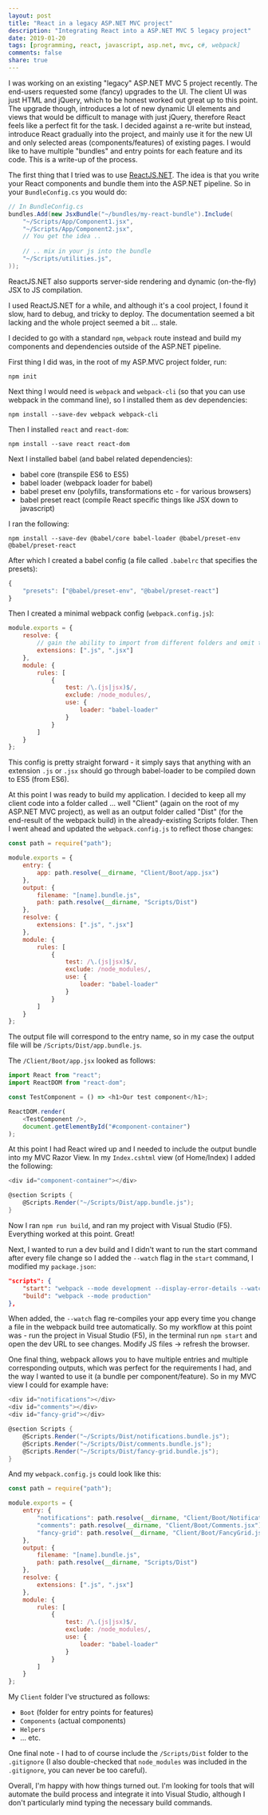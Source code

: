 ```yaml
---
layout: post
title: "React in a legacy ASP.NET MVC project"
description: "Integrating React into a ASP.NET MVC 5 legacy project"
date: 2019-01-20
tags: [programming, react, javascript, asp.net, mvc, c#, webpack]
comments: false
share: true
---
```


I was working on an existing "legacy" ASP.NET MVC 5 project recently. The end-users requested some (fancy) upgrades to the UI. The client UI was just HTML and jQuery, which to be honest worked out great up to this point. The upgrade though, introduces a lot of new dynamic UI elements and views that would be difficult to manage with just jQuery, therefore React feels like a perfect fit for the task. I decided against a re-write but instead, introduce React gradually into the project, and mainly use it for the new UI and only selected areas (components/features) of existing pages. I would like to have multiple "bundles" and entry points for each feature and its code. This is a write-up of the process.

The first thing that I tried was to use [ReactJS.NET](https://reactjs.net). The idea is that you write your React components and bundle them into the ASP.NET pipeline. So in your `BundleConfig.cs` you would do:


``` csharp
// In BundleConfig.cs
bundles.Add(new JsxBundle("~/bundles/my-react-bundle").Include(
    "~/Scripts/App/Component1.jsx",
    "~/Scripts/App/Component2.jsx",
    // You get the idea ..
    
    // .. mix in your js into the bundle
    "~/Scripts/utilities.js",
));
```


ReactJS.NET also supports server-side rendering and dynamic (on-the-fly) JSX to JS compilation. 

I used ReactJS.NET for a while, and although it's a cool project, I found it slow, hard to debug, and tricky to deploy. The documentation seemed a bit lacking and the whole project seemed a bit ... stale.

I decided to go with a standard `npm`, `webpack` route instead and build my components and dependencies outside of the ASP.NET pipeline.

First thing I did was, in the root of my ASP.MVC project folder, run:

```
npm init
```

Next thing I would need is `webpack` and `webpack-cli` (so that you can use webpack in the command line), so I installed them as dev dependencies:

```
npm install --save-dev webpack webpack-cli
```

Then I installed `react` and `react-dom`:

```
npm install --save react react-dom
```

Next I installed babel (and babel related dependencies):

- babel core (transpile ES6 to ES5) 
- babel loader (webpack loader for babel)
- babel preset env (polyfills, transformations etc - for various browsers)
- babel preset react (compile React specific things like JSX down to javascript)

I ran the following:

```
npm install --save-dev @babel/core babel-loader @babel/preset-env @babel/preset-react
```

After which I created a babel config (a file called `.babelrc` that specifies the presets):

``` js
{
    "presets": ["@babel/preset-env", "@babel/preset-react"]
}
```

Then I created a minimal webpack config (`webpack.config.js`):

``` js
module.exports = {
    resolve: {
        // gain the ability to import from different folders and omit the ".jsx"
        extensions: [".js", ".jsx"]
    },
    module: {
        rules: [
            {
                test: /\.(js|jsx)$/,
                exclude: /node_modules/,
                use: {
                    loader: "babel-loader"
                }
            }
        ]
    }
};
```

This config is pretty straight forward - it simply says that anything with an extension `.js` or `.jsx` should go through babel-loader to be compiled down to ES5 (from ES6).

At this point I was ready to build my application. I decided to keep all my client code into a folder called ... well "Client" (again on the root of my ASP.NET MVC project), as well as an output folder called "Dist" (for the end-result of the webpack build) in the already-existing Scripts folder. Then I went ahead and updated the `webpack.config.js` to reflect those changes:

``` js
const path = require("path");

module.exports = {
    entry: {
        app: path.resolve(__dirname, "Client/Boot/app.jsx")
    },
    output: {
        filename: "[name].bundle.js",
        path: path.resolve(__dirname, "Scripts/Dist")
    },
    resolve: {
        extensions: [".js", ".jsx"]
    },
    module: {
        rules: [
            {
                test: /\.(js|jsx)$/,
                exclude: /node_modules/,
                use: {
                    loader: "babel-loader"
                }
            }
        ]
    }
};
```

The output file will correspond to the entry name, so in my case the output file will be `/Scripts/Dist/app.bundle.js`. 

The `/Client/Boot/app.jsx` looked as follows:

``` js
import React from "react";
import ReactDOM from "react-dom";

const TestComponent = () => <h1>Our test component</h1>;

ReactDOM.render(
    <TestComponent />,
    document.getElementById("#component-container")
);
```

At this point I had React wired up and I needed to include the output bundle into my MVC Razor View. In my `Index.cshtml` view (of Home/Index) I added the following:

``` cs
<div id="component-container"></div>

@section Scripts {
    @Scripts.Render("~/Scripts/Dist/app.bundle.js");
}
```

Now I ran `npm run build`, and ran my project with Visual Studio (F5). Everything worked at this point. Great!

Next, I wanted to run a dev build and I didn't want to run the start command after every file change so I added the `--watch` flag in the `start` command, I modified my `package.json`:

``` json
"scripts": {
    "start": "webpack --mode development --display-error-details --watch",
    "build": "webpack --mode production"
},
```

When added, the `--watch` flag re-compiles your app every time you change a file in the webpack build tree automatically. So my workflow at this point was - run the project in Visual Studio (F5), in the terminal run `npm start` and open the dev URL to see changes. Modify JS files -> refresh the browser.

One final thing, webpack allows you to have multiple entries and multiple corresponding outputs, which was perfect for the requirements I had, and the way I wanted to use it (a bundle per component/feature). So in my MVC view I could for example have:

``` csharp
<div id="notifications"></div>
<div id="comments"></div>
<div id="fancy-grid"></div>

@section Scripts {
    @Scripts.Render("~/Scripts/Dist/notifications.bundle.js");
    @Scripts.Render("~/Scripts/Dist/comments.bundle.js");
    @Scripts.Render("~/Scripts/Dist/fancy-grid.bundle.js");
}
```

And my `webpack.config.js` could look like this:

``` js
const path = require("path");

module.exports = {
    entry: {
        "notifications": path.resolve(__dirname, "Client/Boot/Notifications.jsx"),
        "comments": path.resolve(__dirname, "Client/Boot/Comments.jsx"),
        "fancy-grid": path.resolve(__dirname, "Client/Boot/FancyGrid.jsx"),
    },
    output: {
        filename: "[name].bundle.js",
        path: path.resolve(__dirname, "Scripts/Dist")
    },
    resolve: {
        extensions: [".js", ".jsx"]
    },
    module: {
        rules: [
            {
                test: /\.(js|jsx)$/,
                exclude: /node_modules/,
                use: {
                    loader: "babel-loader"
                }
            }
        ]
    }
};
```

My `Client` folder I've structured as follows:

- `Boot` (folder for entry points for features)
- `Components` (actual components)
- `Helpers`
- ... etc.

One final note - I had to of course include the `/Scripts/Dist` folder to the `.gitignore` (I also double-checked that `node_modules` was included in the `.gitignore`, you can never be too careful).

Overall, I'm happy with how things turned out. I'm looking for tools that will automate the build process and integrate it into Visual Studio, although I don't particularly mind typing the necessary build commands.
